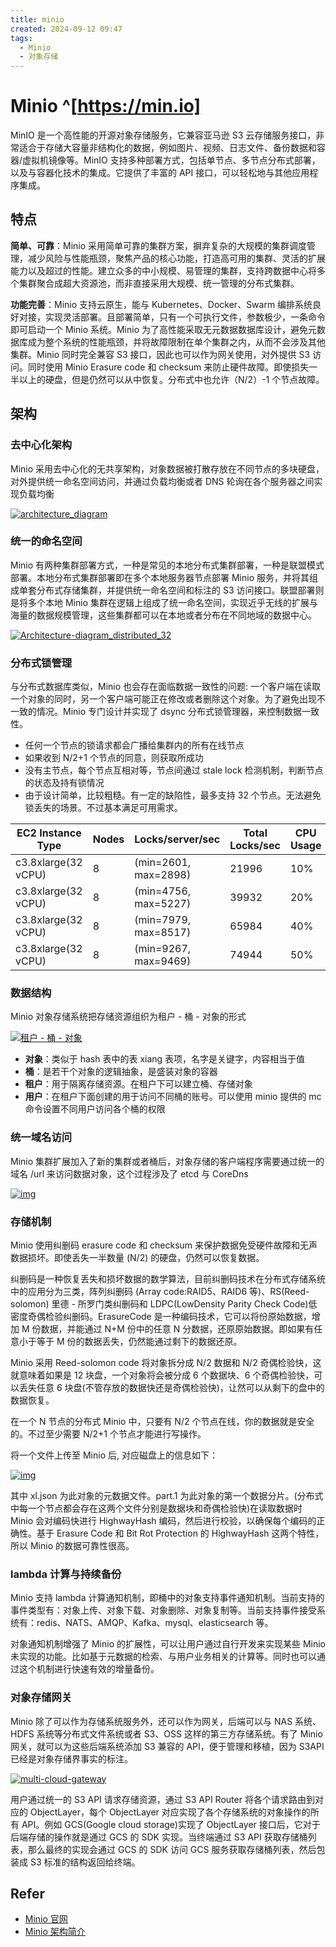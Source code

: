 ```yaml
---
title: minio
created: 2024-09-12 09:47
tags:
  - Minio
  - 对象存储
---
```


<!-- markdownlint-disable MD025 -->

# Minio ^[https://min.io]

MinIO 是一个高性能的开源对象存储服务，它兼容亚马逊 S3 云存储服务接口，非常适合于存储大容量非结构化的数据，例如图片、视频、日志文件、备份数据和容器/虚拟机镜像等。MinIO 支持多种部署方式，包括单节点、多节点分布式部署，以及与容器化技术的集成。它提供了丰富的 API 接口，可以轻松地与其他应用程序集成。

## 特点

**简单、可靠**：Minio 采用简单可靠的集群方案，摒弃复杂的大规模的集群调度管理，减少风险与性能瓶颈，聚焦产品的核心功能，打造高可用的集群、灵活的扩展能力以及超过的性能。建立众多的中小规模、易管理的集群，支持跨数据中心将多个集群聚合成超大资源池，而非直接采用大规模、统一管理的分布式集群。

**功能完善**：Minio 支持云原生，能与 Kubernetes、Docker、Swarm 编排系统良好对接，实现灵活部署。且部署简单，只有一个可执行文件，参数极少，一条命令即可启动一个 Minio 系统。Minio 为了高性能采取无元数据数据库设计，避免元数据库成为整个系统的性能瓶颈，并将故障限制在单个集群之内，从而不会涉及其他集群。Minio 同时完全兼容 S3 接口，因此也可以作为网关使用，对外提供 S3 访问。同时使用 Minio Erasure code 和 checksum 来防止硬件故障。即使损失一半以上的硬盘，但是仍然可以从中恢复。分布式中也允许（N/2）-1 个节点故障。

## 架构

### **去中心化架构**

Minio 采用去中心化的无共享架构，对象数据被打散存放在不同节点的多块硬盘，对外提供统一命名空间访问，并通过负载均衡或者 DNS 轮询在各个服务器之间实现负载均衡

[![architecture_diagram](https://pic-cdn.ewhisper.cn/img/2021/08/10/df3cc09bd99bb57d6e1d1e1a06355cd8-architecture_diagram.svg+xml)](https://pic-cdn.ewhisper.cn/img/2021/08/10/df3cc09bd99bb57d6e1d1e1a06355cd8-architecture_diagram.svg+xml "architecture_diagram")

### **统一的命名空间**

Minio 有两种集群部署方式，一种是常见的本地分布式集群部署，一种是联盟模式部署。本地分布式集群部署即在多个本地服务器节点部署 Minio 服务，并将其组成单套分布式存储集群，并提供统一命名空间和标注的 S3 访问接口。联盟部署则是将多个本地 Minio 集群在逻辑上组成了统一命名空间，实现近乎无线的扩展与海量的数据规模管理，这些集群都可以在本地或者分布在不同地域的数据中心。

[![Architecture-diagram_distributed_32](https://pic-cdn.ewhisper.cn/img/2021/08/10/2c4485654bea1397abb152d5072c30f9-Architecture-diagram_distributed_32.png)](https://pic-cdn.ewhisper.cn/img/2021/08/10/2c4485654bea1397abb152d5072c30f9-Architecture-diagram_distributed_32.png "Architecture-diagram_distributed_32")

### **分布式锁管理**

与分布式数据库类似，Minio 也会存在面临数据一致性的问题: 一个客户端在读取一个对象的同时，另一个客户端可能正在修改或者删除这个对象。为了避免出现不一致的情况。Minio 专门设计并实现了 dsync 分布式锁管理器，来控制数据一致性。

- 任何一个节点的锁请求都会广播给集群内的所有在线节点
- 如果收到 N/2+1 个节点的同意，则获取所成功
- 没有主节点，每个节点互相对等，节点间通过 stale lock 检测机制，判断节点的状态及持有锁情况
- 由于设计简单，比较粗糙。有一定的缺陷性，最多支持 32 个节点。无法避免锁丢失的场景。不过基本满足可用需求。

| EC2 Instance Type | Nodes | Locks/server/sec | Total Locks/sec | CPU Usage |
| --- | --- | --- | --- | --- |
| c3.8xlarge(32 vCPU) | 8 | (min=2601, max=2898) | 21996 | 10% |
| c3.8xlarge(32 vCPU) | 8 | (min=4756, max=5227) | 39932 | 20% |
| c3.8xlarge(32 vCPU) | 8 | (min=7979, max=8517) | 65984 | 40% |
| c3.8xlarge(32 vCPU) | 8 | (min=9267, max=9469) | 74944 | 50% |

### **数据结构**

Minio 对象存储系统把存储资源组织为租户 - 桶 - 对象的形式

[![租户 - 桶 - 对象](https://pic-cdn.ewhisper.cn/img/2021/08/10/44b1bd0bc89ae228b407d11b4487115d-20210810154821.png)](https://pic-cdn.ewhisper.cn/img/2021/08/10/44b1bd0bc89ae228b407d11b4487115d-20210810154821.png "租户 - 桶 - 对象")

- **对象**：类似于 hash 表中的表 xiang 表项，名字是关键字，内容相当于值
- **桶**：是若干个对象的逻辑抽象，是盛装对象的容器
- **租户**：用于隔离存储资源。在租户下可以建立桶、存储对象
- **用户**：在租户下面创建的用于访问不同桶的账号。可以使用 minio 提供的 mc 命令设置不同用户访问各个桶的权限

### **统一域名访问**

Minio 集群扩展加入了新的集群或者桶后，对象存储的客户端程序需要通过统一的域名 /url 来访问数据对象，这个过程涉及了 etcd 与 CoreDns

[![img](https://pic-cdn.ewhisper.cn/img/2021/08/10/cb5c6dd6b127697acb4dc64917bc7af4-minio-global-federation.svg)](https://pic-cdn.ewhisper.cn/img/2021/08/10/cb5c6dd6b127697acb4dc64917bc7af4-minio-global-federation.svg "img")

### **存储机制**

Minio 使用纠删码 erasure code 和 checksum 来保护数据免受硬件故障和无声数据损坏。即使丢失一半数量 (N/2) 的硬盘，仍然可以恢复数据。

纠删码是一种恢复丢失和损坏数据的数学算法，目前纠删码技术在分布式存储系统中的应用分为三类，阵列纠删码 (Array code:RAID5、RAID6 等)、RS(Reed-solomon) 里德 - 所罗门类纠删码和 LDPC(LowDensity Parity Check Code)低密度奇偶检验纠删码。ErasureCode 是一种编码技术，它可以将份原始数据，增加 M 份数据，并能通过 N+M 份中的任意 N 分数据，还原原始数据。即如果有任意小于等于 M 份的数据丢失，仍然能通过剩下的数据还原。

Minio 采用 Reed-solomon code 将对象拆分成 N/2 数据和 N/2 奇偶检验快，这就意味着如果是 12 块盘，一个对象将会被分成 6 个数据块、6 个奇偶检验快，可以丢失任意 6 块盘(不管存放的数据快还是奇偶检验快)，让然可以从剩下的盘中的数据恢复。

在一个 N 节点的分布式 Minio 中，只要有 N/2 个节点在线，你的数据就是安全的。不过至少需要 N/2+1 个节点才能进行写操作。

将一个文件上传至 Minio 后, 对应磁盘上的信息如下：

[![img](https://pic-cdn.ewhisper.cn/img/2021/08/10/8e7eda59e60deeca22712506cb7efb3e-erasure-code.svg+xml)](https://pic-cdn.ewhisper.cn/img/2021/08/10/8e7eda59e60deeca22712506cb7efb3e-erasure-code.svg+xml "img")

其中 xl.json 为此对象的元数据文件。part.1 为此对象的第一个数据分片。(分布式中每一个节点都会存在这两个文件分别是数据块和奇偶检验快)在读取数据时 Minio 会对编码快进行 HighwayHash 编码，然后进行校验，以确保每个编码的正确性。基于 Erasure Code 和 Bit Rot Protection 的 HighwayHash 这两个特性，所以 Minio 的数据可靠性很高。

### **lambda 计算与持续备份**

Minio 支持 lambda 计算通知机制，即桶中的对象支持事件通知机制。当前支持的事件类型有：对象上传、对象下载、对象删除、对象复制等。当前支持事件接受系统有：redis、NATS、AMQP、Kafka、mysql、elasticsearch 等。

对象通知机制增强了 Minio 的扩展性，可以让用户通过自行开发来实现某些 Minio 未实现的功能。比如基于元数据的检索、与用户业务相关的计算等。同时也可以通过这个机制进行快速有效的增量备份。

### **对象存储网关**

Minio 除了可以作为存储系统服务外，还可以作为网关，后端可以与 NAS 系统、HDFS 系统等分布式文件系统或者 S3、OSS 这样的第三方存储系统。有了 Minio 网关，就可以为这些后端系统添加 S3 兼容的 API，便于管理和移植，因为 S3API 已经是对象存储界事实的标注。

[![multi-cloud-gateway](https://pic-cdn.ewhisper.cn/img/2021/08/10/bc63dbe4d410360a83b65479d8e7c137-multi-cloud-gateway.svg+xml)](https://pic-cdn.ewhisper.cn/img/2021/08/10/bc63dbe4d410360a83b65479d8e7c137-multi-cloud-gateway.svg+xml "multi-cloud-gateway")

用户通过统一的 S3 API 请求存储资源，通过 S3 API Router 将各个请求路由到对应的 ObjectLayer，每个 ObjectLayer 对应实现了各个存储系统的对象操作的所有 API。例如 GCS(Google cloud storage)实现了 ObjectLayer 接口后，它对于后端存储的操作就是通过 GCS 的 SDK 实现。当终端通过 S3 API 获取存储桶列表，那么最终的实现会通过 GCS 的 SDK 访问 GCS 服务获取存储桶列表，然后包装成 S3 标准的结构返回给终端。

## Refer

- [Minio 官网](https://min.io)
- [Minio 架构简介](https://ewhisper.cn/posts/9462/)
